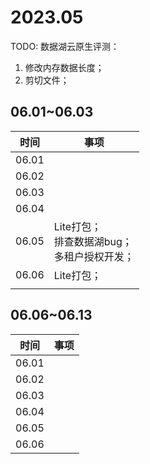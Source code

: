 # 2023.05

TODO: 数据湖云原生评测：

1. 修改内存数据长度；
2. 剪切文件；

## 06.01~06.03

| 时间  | 事项                                                  |
| ----- | ----------------------------------------------------- |
| 06.01 |                                                       |
| 06.02 |                                                       |
| 06.03 |                                                       |
| 06.04 |                                                       |
| 06.05 | Lite打包；<br />排查数据湖bug；<br />多租户授权开发； |
| 06.06 | Lite打包；                                            |
|       |                                                       |


## 06.06~06.13

| 时间  | 事项 |
| ----- | ---- |
| 06.01 |      |
| 06.02 |      |
| 06.03 |      |
| 06.04 |      |
| 06.05 |      |
| 06.06 |      |
